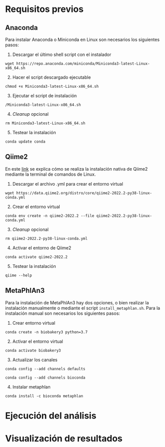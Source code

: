 # Requisitos previos

## Anaconda

Para instalar Anaconda o Miniconda en Linux son necesarios los siguientes pasos:

1. Descargar el último shell script con el instalador

`wget https://repo.anaconda.com/miniconda/Miniconda3-latest-Linux-x86_64.sh`

2. Hacer el script descargado ejecutable

`chmod +x Miniconda3-latest-Linux-x86_64.sh`

3. Ejecutar el script de instalación

`/Miniconda3-latest-Linux-x86_64.sh`

4. *Cleanup* opcional

`rm Miniconda3-latest-Linux-x86_64.sh`

5. Testear la instalación

`conda update conda`

## Qiime2

En este [link](https://docs.qiime2.org/2022.2/install/native/) se explica cómo se realiza la instalación nativa de Qiime2 mediante la terminal de comandos de Linux. 

1. Descargar el archivo .yml para crear el entorno virtual

`wget https://data.qiime2.org/distro/core/qiime2-2022.2-py38-linux-conda.yml`

2. Crear el entorno virtual

`conda env create -n qiime2-2022.2 --file qiime2-2022.2-py38-linux-conda.yml`

3. *Cleanup* opcional

`rm qiime2-2022.2-py38-linux-conda.yml`

4. Activar el entorno de Qiime2

`conda activate qiime2-2022.2`

5. Testear la instalación

`qiime --help`

## MetaPhlAn3

Para la instalación de MetaPhlAn3 hay dos opciones, o bien realizar la instalación manualmente o mediante el script `install_metaphlan.sh`. Para la instalación manual son necesarios los siguientes pasos:

1. Crear entorno virtual

`conda create -n biobakery3 python=3.7`

2. Activar el entorno virtual

`conda activate biobakery3`

3. Actualizar los canales

`conda config --add channels defaults`

`conda config --add channels bioconda`

4. Instalar metaphlan

`conda install -c bioconda metaphlan`

# Ejecución del análisis

# Visualización de resultados
